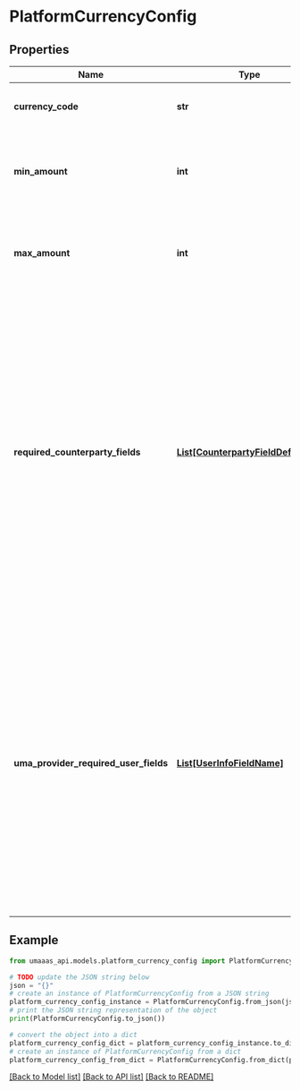 # PlatformCurrencyConfig


## Properties

Name | Type | Description | Notes
------------ | ------------- | ------------- | -------------
**currency_code** | **str** | Three-letter currency code (ISO 4217) | 
**min_amount** | **int** | Minimum amount that can be sent in the smallest unit of this currency | 
**max_amount** | **int** | Maximum amount that can be sent in the smallest unit of this currency | 
**required_counterparty_fields** | [**List[CounterpartyFieldDefinition]**](CounterpartyFieldDefinition.md) | List of fields which the platform requires from the counterparty institutions about counterparty users. Platforms can set mandatory to false if the platform does not require the field, but would like to have it available. Some fields may be required by the underlying UMA provider. | 
**uma_provider_required_user_fields** | [**List[UserInfoFieldName]**](UserInfoFieldName.md) | List of user PII field names that are required by the underlying UMA provider when creating a user for this currency. These fields must be supplied when creating or updating a user if this currency is intended to be used by that user. If no fields are required, this field is omitted. | [optional] 

## Example

```python
from umaaas_api.models.platform_currency_config import PlatformCurrencyConfig

# TODO update the JSON string below
json = "{}"
# create an instance of PlatformCurrencyConfig from a JSON string
platform_currency_config_instance = PlatformCurrencyConfig.from_json(json)
# print the JSON string representation of the object
print(PlatformCurrencyConfig.to_json())

# convert the object into a dict
platform_currency_config_dict = platform_currency_config_instance.to_dict()
# create an instance of PlatformCurrencyConfig from a dict
platform_currency_config_from_dict = PlatformCurrencyConfig.from_dict(platform_currency_config_dict)
```
[[Back to Model list]](../README.md#documentation-for-models) [[Back to API list]](../README.md#documentation-for-api-endpoints) [[Back to README]](../README.md)


